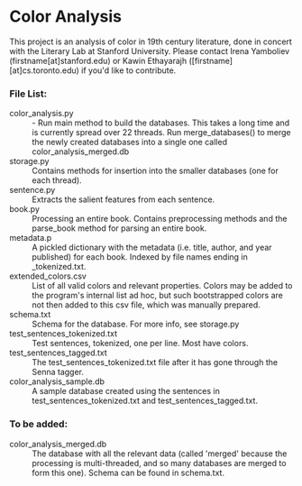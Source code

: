 # Color Analysis

This project is an analysis of color in 19th century literature, done in concert with the Literary Lab at Stanford University. Please contact Irena Yamboliev (firstname[at]stanford.edu) or Kawin Ethayarajh ([firstname][at]cs.toronto.edu) if you'd like to contribute.


### File List:

<dl>
  <dt>color_analysis.py</dt>
  <dd>- Run main method to build the databases. This takes a long time and is currently spread over 22 threads. Run merge_databases() to merge the newly created databases into a single one called color_analysis_merged.db</dd>

  <dt>storage.py</dt>
  <dd>Contains methods for insertion into the smaller databases (one for each thread).</dd>

  <dt>sentence.py</dt>
  <dd>Extracts the salient features from each sentence.</dd>

  <dt>book.py</dt>
  <dd>Processing an entire book. Contains preprocessing methods and the parse_book method for parsing an entire book.</dd>

  <dt>metadata.p</dt>
  <dd>A pickled dictionary with the metadata (i.e. title, author, and year published) for each book. Indexed by file names ending in _tokenized.txt.</dd>

  <dt>extended_colors.csv</dt>
  <dd>List of all valid colors and relevant properties. Colors may be added to the program's internal list ad hoc, but such bootstrapped colors are not then added to this csv file, which was manually prepared.</dd>

  <dt>schema.txt</dt>
  <dd>Schema for the database. For more info, see storage.py</dd>

  <dt>test_sentences_tokenized.txt</dt>
  <dd>Test sentences, tokenized, one per line. Most have colors.</dd>
  
  <dt>test_sentences_tagged.txt</dt>
  <dd>The test_sentences_tokenized.txt file after it has gone through the Senna tagger.</dd>

  <dt>color_analysis_sample.db</dt>
  <dd>A sample database created using the sentences in test_sentences_tokenized.txt and test_sentences_tagged.txt.</dd>
</dl>


### To be added:

<dl>
  <dt>color_analysis_merged.db</dt>
  <dd>The database with all the relevant data (called 'merged' because the processing is multi-threaded, and so many databases are merged to form this one). Schema can be found in schema.txt.</dd>
</dl>
